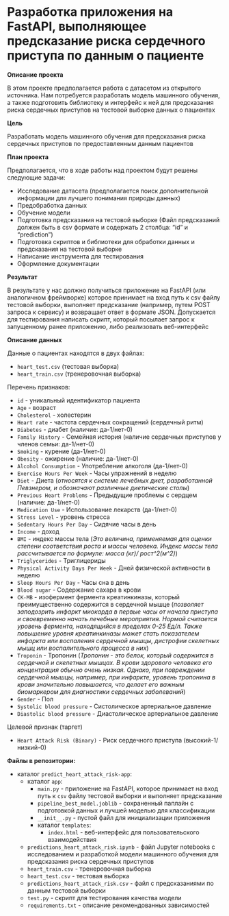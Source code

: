 # Разработка приложения на FastAPI, выполняющее предсказание  риска сердечного приступа по данным о пациенте

**Описание проекта**

В этом проекте предполагается работа с датасетом из открытого источника. Нам потребуется разработать модель машинного обучения, а также подготовить библиотеку и интерфейс к ней для предсказания риска сердечных приступов на тестовой выборке данных о пациентах


**Цель**

Разработать модель машинного обучения для предсказания риска сердечных приступов по предоставленным данным пациентов


**План проекта**

Предполагается, что в ходе работы над проектом будут решены следующие задачи:
- Исследование датасета (предполагается поиск дополнительной информации для лучшего понимания природы данных)
- Предобработка данных
- Обучение модели
- Подготовка предсказания на тестовой выборке (Файл предсказаний должен быть в csv формате и содержать 2 столбца: “id” и “prediction”)
- Подготовка скриптов и библиотеки для обработки данных и предсказания на тестовой выборке
- Написание инструмента для тестирования
- Оформление документации

**Результат**

В результате у нас должно получиться приложение на FastAPI (или аналогичном фреймворке) которое принимает на вход путь к csv файлу тестовой выборки, выполняет предсказание (например, путем POST запроса к сервису) и возвращает ответ в формате JSON. Допускается для тестирования написать скрипт, который посылает запрос к запущенному ранее приложению, либо реализовать веб-интерфейс

    
**Описание данных**

Данные о пациентах находятся в двух файлах:
- `heart_test.csv` (тестовая выборка)
- `heart_train.csv` (тренеровочная выборка)

Перечень признаков:
- `id` - уникальный идентификатор пациента
- `Age` - возраст
- `Cholesterol` - холестерин
- `Heart rate` - частота сердечных сокращений (сердечный ритм)
- `Diabetes` - диабет (наличие: да-1/нет-0)
- `Family History` - Семейная история (наличие сердечных приступов у членов семьи: да-1/нет-0)
- `Smoking` - курение (да-1/нет-0)
- `Obesity` - ожирение (наличие: да-1/нет-0)
- `Alcohol Consumption` - Употребление алкоголя (да-1/нет-0)
- `Exercise Hours Per Week` - Часы упражнений в неделю 
- `Diet` - Диета 
(*относятся к системе лечебных диет, разработанной Певзнером, и обозначают различные диетические столы*)
- `Previous Heart Problems` - Предыдущие проблемы с сердцем (наличие: да-1/нет-0)
- `Medication Use` - Использование лекарств (да-1/нет-0)
- `Stress Level` - уровень стресса
- `Sedentary Hours Per Day` - Сидячие часы в день
- `Income` - доход
- `BMI` - индекс массы тела 
(*Это величина, применяемая для оценки степени соответствия роста и массы человека. Индекс массы тела рассчитывается по формуле: масса (кг)/ рост^2(м^2)*)
- `Triglycerides` - Триглицериды
- `Physical Activity Days Per Week` - Дней физической активности в неделю
- `Sleep Hours Per Day` - Часы сна в день
- `Blood sugar` - Содержание сахара в крови
- `CK-MB` - изофермент фермента креатинкиназы, который преимущественно содержится в сердечной мышце 
(*позволяет заподозрить инфаркт миокарда в первые часы от начала приступа и своевременно начать лечебные мероприятия. Нормой считается уровень фермента, находящийся в пределах 0-25 Ед/л. Также повышение уровня креатинкиназы может стать показателем инфаркта или воспаления сердечной мышцы, дистрофии скелетных мышц или воспалительного процесса в них*)
- `Troponin` - Тропонин 
(*Тропонин - это белок, который содержится в сердечной и скелетных мышцах. В крови здорового человека его концентрация обычно очень низкая. Однако, при повреждении сердечной мышцы, например, при инфаркте, уровень тропонина в крови значительно повышается, что делает его важным биомаркером для диагностики сердечных заболеваний*)
- `Gender` - Пол
- `Systolic blood pressure` - Систолическое артериальное давление
- `Diastolic blood pressure` - Диастолическое артериальное давление

Целевой признак (таргет)
- `Heart Attack Risk (Binary)` - Риск сердечного приступа (высокий-1/низкий-0)





**Файлы в репозитории:**

- каталог `predict_heart_attack_risk-app`:
    - каталог `app`:
        - `main.py` - приложение на FastAPI, которое принимает на вход путь к `csv` файлу тестовой выборки и выполняет предсказание
        - `pipeline_best_model.joblib` - сохраненный паплайн с подготовкой данных и лучшей моделью для классификации
        - `__init__.py` - пустой файл для инициализации приложения
        - каталог `templates`:
            - `index.html` - веб-интерфейс для пользовательского взаимодействия
    - `predictions_heart_attack_risk.ipynb` - файл Jupyter notebooks с исследованием и разработкой модели машинного обучения для предсказания риска сердечных приступов
    - `heart_train.csv` - тренеровочная выборка
    - `heart_test.csv` - тестовая выборка
    - `predictions_heart_attack_risk.csv` - файл с предсказаниями по данным тестовой выборки
    - `test.py` - скрипт для тестирования качества модели
    - `requirements.txt` - описание рекомендованных зависимостей

